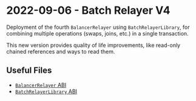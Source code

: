 # 2022-09-06 - Batch Relayer V4

Deployment of the fourth `BalancerRelayer` using `BatchRelayerLibrary`, for combining multiple operations (swaps, joins, etc.) in a single transaction.

This new version provides quality of life improvements, like read-only chained references and ways to read them.

## Useful Files

- [`BalancerRelayer` ABI](./abi/BalancerRelayer.json)
- [`BatchRelayerLibrary` ABI](./abi/BatchRelayerLibrary.json)
